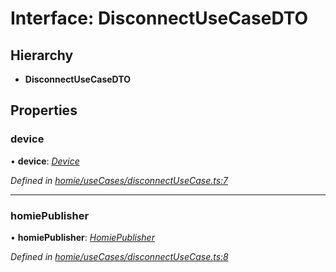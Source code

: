 # Interface: DisconnectUseCaseDTO

## Hierarchy

* **DisconnectUseCaseDTO**

## Properties

###  device

• **device**: *[Device](../classes/device.md)*

*Defined in [homie/useCases/disconnectUseCase.ts:7](https://github.com/AlejandroHerr/homieiot.ts/blob/a180e8f/src/homie/useCases/disconnectUseCase.ts#L7)*

___

###  homiePublisher

• **homiePublisher**: *[HomiePublisher](../classes/homiepublisher.md)*

*Defined in [homie/useCases/disconnectUseCase.ts:8](https://github.com/AlejandroHerr/homieiot.ts/blob/a180e8f/src/homie/useCases/disconnectUseCase.ts#L8)*
